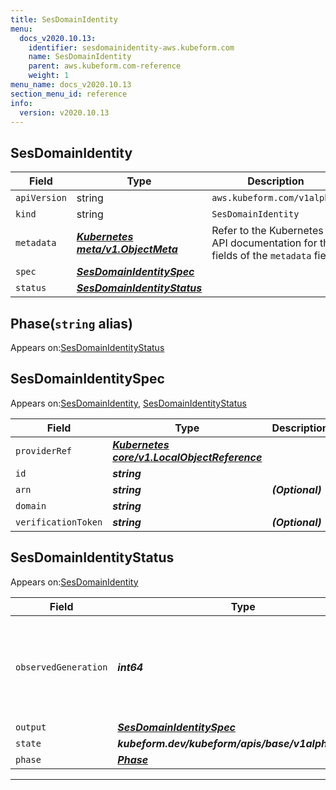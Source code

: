 ```yaml
---
title: SesDomainIdentity
menu:
  docs_v2020.10.13:
    identifier: sesdomainidentity-aws.kubeform.com
    name: SesDomainIdentity
    parent: aws.kubeform.com-reference
    weight: 1
menu_name: docs_v2020.10.13
section_menu_id: reference
info:
  version: v2020.10.13
---
```


## SesDomainIdentity
| Field | Type | Description |
| ------ | ----- | ----------- |
| `apiVersion` | string | `aws.kubeform.com/v1alpha1` |
|    `kind` | string | `SesDomainIdentity` |
| `metadata` | ***[Kubernetes meta/v1.ObjectMeta](https://kubernetes.io/docs/reference/generated/kubernetes-api/v1.13/#objectmeta-v1-meta)***|Refer to the Kubernetes API documentation for the fields of the `metadata` field.|
| `spec` | ***[SesDomainIdentitySpec](#sesdomainidentityspec)***||
| `status` | ***[SesDomainIdentityStatus](#sesdomainidentitystatus)***||
## Phase(`string` alias)

Appears on:[SesDomainIdentityStatus](#sesdomainidentitystatus)

## SesDomainIdentitySpec

Appears on:[SesDomainIdentity](#sesdomainidentity), [SesDomainIdentityStatus](#sesdomainidentitystatus)

| Field | Type | Description |
| ------ | ----- | ----------- |
| `providerRef` | ***[Kubernetes core/v1.LocalObjectReference](https://kubernetes.io/docs/reference/generated/kubernetes-api/v1.13/#localobjectreference-v1-core)***||
| `id` | ***string***||
| `arn` | ***string***| ***(Optional)*** |
| `domain` | ***string***||
| `verificationToken` | ***string***| ***(Optional)*** |
## SesDomainIdentityStatus

Appears on:[SesDomainIdentity](#sesdomainidentity)

| Field | Type | Description |
| ------ | ----- | ----------- |
| `observedGeneration` | ***int64***| ***(Optional)*** Resource generation, which is updated on mutation by the API Server.|
| `output` | ***[SesDomainIdentitySpec](#sesdomainidentityspec)***| ***(Optional)*** |
| `state` | ***kubeform.dev/kubeform/apis/base/v1alpha1.State***| ***(Optional)*** |
| `phase` | ***[Phase](#phase)***| ***(Optional)*** |
---
